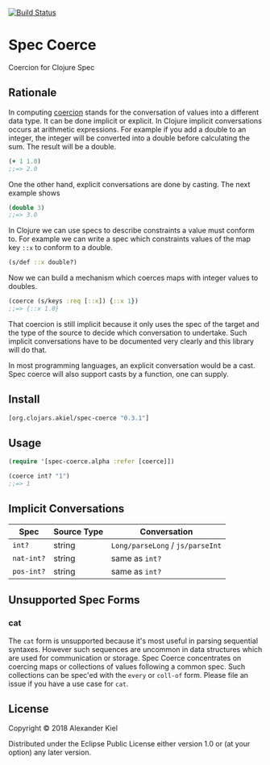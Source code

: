 [![Build Status](https://travis-ci.org/alexanderkiel/spec-coerce.svg?branch=master)](https://travis-ci.org/alexanderkiel/spec-coerce)

# Spec Coerce

Coercion for Clojure Spec

## Rationale

In computing [coercion][1] stands for the conversation of values into a different data type. It can be done implicit or explicit. In Clojure implicit conversations occurs at arithmetic expressions. For example if you add a double to an integer, the integer will be converted into a double before calculating the sum. The result will be a double.

```clojure
(+ 1 1.0)
;;=> 2.0
```

One the other hand, explicit conversations are done by casting. The next example shows

```clojure
(double 3)
;;=> 3.0
```



In Clojure we can use specs to describe constraints a value must conform to. For example we can write a spec which constraints values of the map key `::x` to conform to a double.

```clojure
(s/def ::x double?)
``` 

Now we can build a mechanism which coerces maps with integer values to doubles.

```clojure
(coerce (s/keys :req [::x]) {::x 1})
;;=> {::x 1.0}
```

That coercion is still implicit because it only uses the spec of the target and the type of the source to decide which conversation to undertake. Such implicit conversations have to be documented very clearly and this library will do that.

In most programming languages, an explicit conversation would be a cast. Spec coerce will also support casts by a function, one can supply.

## Install

```clojure
[org.clojars.akiel/spec-coerce "0.3.1"]
```

## Usage

```clojure
(require '[spec-coerce.alpha :refer [coerce]])

(coerce int? "1")
;;=> 1
```

## Implicit Conversations

| Spec       | Source Type | Conversation
|------------|-------------|-------------
| `int?`     | string      | `Long/parseLong` / `js/parseInt`
| `nat-int?` | string      | same as `int?`
| `pos-int?` | string      | same as `int?`

## Unsupported Spec Forms

### cat

The `cat` form is unsupported because it's most useful in parsing sequential syntaxes. However such sequences are uncommon in data structures which are used for communication or storage. Spec Coerce concentrates on coercing maps or collections of values following a common spec. Such collections can be spec'ed with the `every` or `coll-of` form. Please file an issue if you have a use case for `cat`.

## License

Copyright © 2018 Alexander Kiel

Distributed under the Eclipse Public License either version 1.0 or (at
your option) any later version.

[1]: <https://en.wikipedia.org/wiki/Type_conversion>
